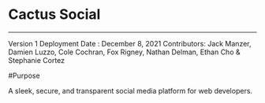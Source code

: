 # Cactus Social
---

<!-- link to deployed app -->
Version 1
Deployment Date : December 8, 2021
Contributors: Jack Manzer, Damien Luzzo, Cole Cochran, Fox Rigney, Nathan Delman, Ethan Cho & Stephanie Cortez


#Purpose

A sleek, secure, and transparent social media platform for web developers.

